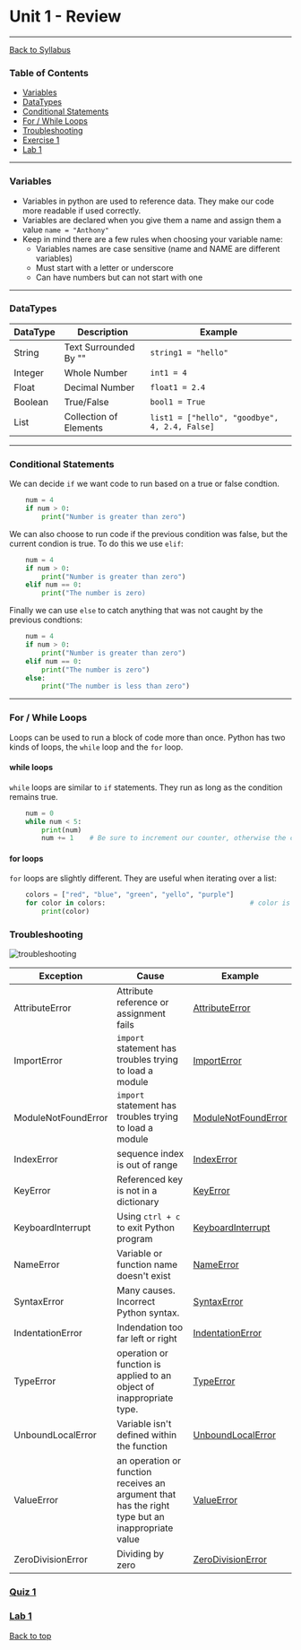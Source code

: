 # <a id="top"></a>Unit 1 - Review

---

[Back to Syllabus](https://github.com/PdxCodeGuild/Programming102#top)

### Table of Contents

- [Variables](#variables)
- [DataTypes](#datatypes)
- [Conditional Statements](#conditionals)
- [For / While Loops](#loops)
- [Troubleshooting](#troubleshooting)
- [Exercise 1](https://github.com/PdxCodeGuild/Programming102/blob/master/exercises/exercise1.md)
- [Lab 1](https://github.com/PdxCodeGuild/Programming102/blob/master/labs/lab1.md)

---

### <a id="variables"></a> Variables

- Variables in python are used to reference data. They make our code more readable if used correctly.
- Variables are declared when you give them a name and assign them a value `name = "Anthony"`
- Keep in mind there are a few rules when choosing your variable name:
  - Variables names are case sensitive (name and NAME are different variables)
  - Must start with a letter or underscore
  - Can have numbers but can not start with one

---

### <a id="datatypes"></a> DataTypes

| DataType | Description            | Example                                       |
| -------- | ---------------------- | --------------------------------------------- |
| String   | Text Surrounded By ""  | `string1 = "hello"`                           |
| Integer  | Whole Number           | `int1 = 4`                                    |
| Float    | Decimal Number         | `float1 = 2.4`                                |
| Boolean  | True/False             | `bool1 = True`                                |
| List     | Collection of Elements | `list1 = ["hello", "goodbye", 4, 2.4, False]` |

---

### <a id="conditionals"></a> Conditional Statements

We can decide `if` we want code to run based on a true or false condtion.

```python
    num = 4
    if num > 0:
        print("Number is greater than zero")
```

We can also choose to run code if the previous condition was false, but the current condion is true.
To do this we use `elif`:

```python
    num = 4
    if num > 0:
        print("Number is greater than zero")
    elif num == 0:
        print("The number is zero)
```

Finally we can use `else` to catch anything that was not caught by the previous condtions:

```python
    num = 4
    if num > 0:
        print("Number is greater than zero")
    elif num == 0:
        print("The number is zero")
    else:
        print("The number is less than zero")
```

---

### <a id="loops"></a> For / While Loops

Loops can be used to run a block of code more than once. Python has two kinds of loops, the `while` loop and the `for` loop.

#### while loops

`while` loops are similar to `if` statements. They run as long as the condition remains true.

```python
    num = 0
    while num < 5:
        print(num)
        num += 1    # Be sure to increment our counter, otherwise the condition would remain True forever
```

#### for loops

`for` loops are slightly different. They are useful when iterating over a list:

```python
    colors = ["red", "blue", "green", "yello", "purple"]
    for color in colors:                                    # color is a temporary variable name holding an element from colors
        print(color)
```

### <a id="troubleshooting"></a> Troubleshooting

![troubleshooting](https://github.com/PdxCodeGuild/Programming102/blob/master/resources/troubleshooting.jpeg)

| Exception           | Cause                                                                                            | Example                                                                                 |
| ------------------- | ------------------------------------------------------------------------------------------------ | --------------------------------------------------------------------------------------- |
| AttributeError      | Attribute reference or assignment fails                                                          | [AttributeError](https://repl.it/@dirtTastesGood/pythonattributeerrorexample)           |
| ImportError         | `import` statement has troubles trying to load a module                                          | [ImportError](https://repl.it/@dirtTastesGood/pythonimporterrorexample)                 |
| ModuleNotFoundError | `import` statement has troubles trying to load a module                                          | [ModuleNotFoundError](https://repl.it/@dirtTastesGood/pythonmodulenotfounderrorexample) |
| IndexError          | sequence index is out of range                                                                   | [IndexError](https://repl.it/@dirtTastesGood/pythonindexerrorexample)                   |
| KeyError            | Referenced key is not in a dictionary                                                            | [KeyError](https://repl.it/@dirtTastesGood/pythonkeyerrorexample)                       |
| KeyboardInterrupt   | Using `ctrl + c` to exit Python program                                                          | [KeyboardInterrupt](https://repl.it/@dirtTastesGood/pythonkeyboardinterruptexample)     |
| NameError           | Variable or function name doesn't exist                                                          | [NameError](https://repl.it/@dirtTastesGood/pythonnameerrorexample)                     |
| SyntaxError         | Many causes. Incorrect Python syntax.                                                            | [SyntaxError](https://repl.it/@dirtTastesGood/pythonsyntaxerrorexample)                 |
| IndentationError    | Indendation too far left or right                                                                | [IndentationError](https://repl.it/@dirtTastesGood/pythonindentationerrorexample)       |
| TypeError           | operation or function is applied to an object of inappropriate type.                             | [TypeError](https://repl.it/@dirtTastesGood/pythontypeerrorexample)                     |
| UnboundLocalError   | Variable isn't defined within the function                                                       | [UnboundLocalError](https://repl.it/@dirtTastesGood/pythonunboundlocalerrorexample)     |
| ValueError          | an operation or function receives an argument that has the right type but an inappropriate value | [ValueError](https://repl.it/@dirtTastesGood/pythonvalueerrorexample)                   |
| ZeroDivisionError   | Dividing by zero                                                                                 | [ZeroDivisionError](https://repl.it/@dirtTastesGood/pythonzerodivisionerrorexample)     |

### [Quiz 1](https://forms.gle/CZcvDzegTWyq6quPA)

### [Lab 1](https://github.com/PdxCodeGuild/Programming102/blob/master/labs/lab1.md)

[Back to top](#top)
